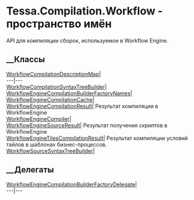 # Tessa.Compilation.Workflow - пространство имён
API для компиляции сборок, используемое в Workflow Engine.
##  __Классы
[WorkflowCompilationDescriptionMap](T_Tessa_Compilation_Workflow_WorkflowCompilationDescriptionMap.htm)|  
---|---  
[WorkflowCompilationSyntaxTreeBuilder](T_Tessa_Compilation_Workflow_WorkflowCompilationSyntaxTreeBuilder.htm)|  
[WorkflowEngineCompilationBuilderFactoryNames](T_Tessa_Compilation_Workflow_WorkflowEngineCompilationBuilderFactoryNames.htm)|  
[WorkflowEngineCompilationCache](T_Tessa_Compilation_Workflow_WorkflowEngineCompilationCache.htm)|  
[WorkflowEngineCompilationResult](T_Tessa_Compilation_Workflow_WorkflowEngineCompilationResult.htm)|
Результат компиляции в WorkflowEngine  
[WorkflowEngineCompiler](T_Tessa_Compilation_Workflow_WorkflowEngineCompiler.htm)|  
[WorkflowEngineSourceResult](T_Tessa_Compilation_Workflow_WorkflowEngineSourceResult.htm)|
Результат получения скриптов в WorkflowEngine  
[WorkflowEngineTilesCompilationResult](T_Tessa_Compilation_Workflow_WorkflowEngineTilesCompilationResult.htm)|
Результат компиляции условий тайлов в шаблонах бизнес-процессов.  
[WorkflowSourceSyntaxTreeBuilder](T_Tessa_Compilation_Workflow_WorkflowSourceSyntaxTreeBuilder.htm)|  
## __Делегаты
[WorkflowEngineCompilationBuilderFactoryDelegate](T_Tessa_Compilation_Workflow_WorkflowEngineCompilationBuilderFactoryDelegate.htm)|  
---|---
